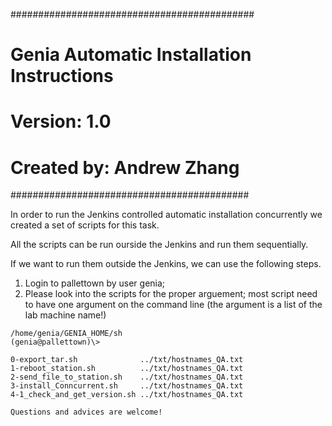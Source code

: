 ############################################ 
# Genia Automatic Installation Instructions
# Version: 1.0
# Created by: Andrew Zhang
###########################################

In order to run the Jenkins controlled automatic installation concurrently
we created a set of scripts for this task.

All the scripts can be run ourside the Jenkins and run them sequentially.

If we want to run them outside the Jenkins, we can use the following steps.

1. Login to pallettown by user genia;
2. Please look into the scripts for the proper arguement; most script need to have 
one argument on the command line (the argument is a list of the lab machine name!)

```
/home/genia/GENIA_HOME/sh
(genia@pallettown)\>

0-export_tar.sh              ../txt/hostnames_QA.txt
1-reboot_station.sh          ../txt/hostnames_QA.txt
2-send_file_to_station.sh    ../txt/hostnames_QA.txt
3-install_Conncurrent.sh     ../txt/hostnames_QA.txt
4-1_check_and_get_version.sh ../txt/hostnames_QA.txt

Questions and advices are welcome!

```
